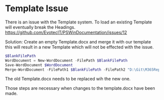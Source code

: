 # Template Issue

There is an issue with the Template system.
To load an existing Template will eventually break the Headings.
https://github.com/EvotecIT/PSWinDocumentation/issues/12

Solution: 
Create an empty Template.docx and merge it with our template this will result in a new Template which will not be effected with the issue.

```powershell
$BlankFilePath 
WordDocument = New-WordDocument -FilePath $BlankFilePath 
Save-WordDocument $WordDocument 
Merge-WordDocument -FilePath1 $BlankFilePath -FilePath2 "D:\Git\M365Report\PSModule\M365Report\Data\Template.docx" -FileOutput D:\Git\M365Report\PSModule\M365Report\Data\TemplateNEW.docx
```

The old Template.docx needs to be replaced wih the new one.

Those steps are necessary when changes to the template.docx have been made.